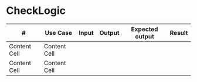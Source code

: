 # CheckLogic

| #  | Use Case | Input  | Output | Expected output  | Result |
| ------------- | ------------- | ------------- | ------------- | ------------- | ------------- |
| Content Cell  | Content Cell  |
| Content Cell  | Content Cell  |
